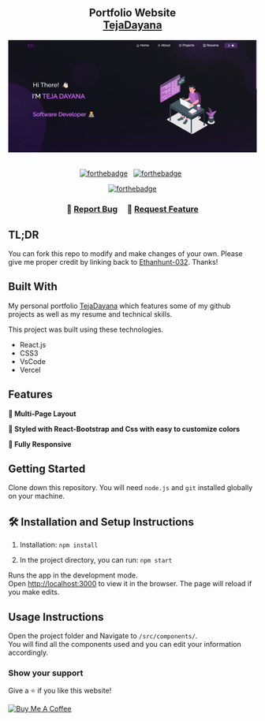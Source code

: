 <h2 align="center">
  Portfolio Website<br/>
  <a href="https://teja-dayana.vercel.app/" target="_blank">TejaDayana</a>
</h2>
<div align="center">
  <img alt="Demo" src="./Images/readme-img1.png" />
</div>

<br/>

<center>

[![forthebadge](https://forthebadge.com/images/badges/built-with-love.svg)](https://forthebadge.com) &nbsp;
[![forthebadge](https://forthebadge.com/images/badges/made-with-javascript.svg)](https://forthebadge.com) &nbsp;
<!-- [![forthebadge](https://forthebadge.com/images/badges/made-with-react.svg)](https://forthebadge.com) &nbsp; -->
[![forthebadge](https://forthebadge.com/images/badges/code-it-test-it-break-it.svg)](https://forthebadge.com)

</center>

<h3 align="center">
    🔹
    <a href="https://github.com/Ethanhunt-032/Profolio-v2.0/issues">Report Bug</a> &nbsp; &nbsp;
    🔹
    <a href="https://github.com/Ethanhunt-032/Profolio-v2.0/issues">Request Feature</a>
</h3>

## TL;DR

You can fork this repo to modify and make changes of your own. Please give me proper credit by linking back to [Ethanhunt-032](https://github.com/Ethanhunt-032/Profolio-v2.0). Thanks!

## Built With

My personal portfolio <a href="https://teja-dayana.vercel.app/" target="_blank">TejaDayana</a> which features some of my github projects as well as my resume and technical skills.<br/>

This project was built using these technologies.

- React.js
- CSS3
- VsCode
- Vercel

## Features

**📖 Multi-Page Layout**

**🎨 Styled with React-Bootstrap and Css with easy to customize colors**

**📱 Fully Responsive**

## Getting Started

Clone down this repository. You will need `node.js` and `git` installed globally on your machine.

## 🛠 Installation and Setup Instructions

1. Installation: `npm install`

2. In the project directory, you can run: `npm start`

Runs the app in the development mode.\
Open [http://localhost:3000](http://localhost:3000) to view it in the browser.
The page will reload if you make edits.

## Usage Instructions

Open the project folder and Navigate to `/src/components/`. <br/>
You will find all the components used and you can edit your information accordingly.

### Show your support

Give a ⭐ if you like this website!

<a href="https://buymeacoffee.com/TejaDayana" target="_blank"><img src="https://cdn.buymeacoffee.com/buttons/v2/default-violet.png" alt="Buy Me A Coffee" height= "60px" width= "217px" ></a>
